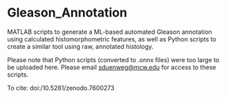 # Gleason_Annotation
MATLAB scripts to generate a ML-based automated Gleason annotation using calculated histomorphometric features, as well as Python scripts to create a similar tool using raw, annotated histology.

Please note that Python scripts (converted to .onnx files) were too large to be uploaded here. Please email sduenweg@mcw.edu for access to these scripts.

To cite: doi:/10.5281/zenodo.7600273
